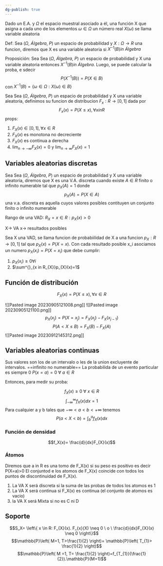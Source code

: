 ```yaml
---
dg-publish: true
---
```

Dado un E.A. y $\Omega$ el espacio muestral asociado a él, una función X que asigna a cada uno de los elementos $\omega \in \Omega$ un número real $X(\omega)$ se llama variable aleatoria

Def: Sea $(\Omega, \ Álgebra, \ P)$ un espacio de probabilidad y $X: \Omega\to R$ una funcion, diremos que X es una variable aleatoria si $X^{-1}(B) in \ Álgebra$ 

Proposición: Sea Sea $(\Omega, \ Álgebra, \ P)$ un espacio de probabilidad y X una variable aleatoria entonces $X^{-1}(B) in \ Álgebra$. Luego, se puede calcular la proba, e sdecir
$$P(X^{-1}(B))=P(X \in B)$$
con $X^{-1}(B)=\{\omega \in \Omega: X(\omega)\in B\}$


Sea Sea $(\Omega, \ Álgebra, \ P)$ un espacio de probabilidad y X una variable aleatoria, definimos su funcion de distribucion $F_{x}:R\to[0,1]$ dada por $$F_{x}(x)=P(X\leq x), \forall x in R$$
props: 
1. $F_X(x) \in [0,1], \forall x \in R$
2. $F_X(x)$ es monotona no decreciente
3. $F_{X}(x)$ es continua a derecha
4. $\lim_{ n \to -\infty }F_{X}(x)=0$ y $\lim_{ n \to \infty }F_{X}(x)=1$


## Variables aleatorias discretas

Sea Sea $(\Omega, \ Álgebra, \ P)$ un espacio de probabilidad y X una variable aleatoria, diremos que X es una V.A. discreta cuando existe $A \in R$ finito o infinito numerable tal que $p_{X}(A)=1$ donde $$p_{X}(A)=P(X \in A)$$
una v.a. discreta es aquella cuyos valores posibles contituyen un conjunto finito o infinito numerable

Rango de una VAD: $R_{X}={x \in R:p_{X}(x)>0}$

X-> VA
x-> resultados posibles

Sea X una VAD, se llama funcion de probabiilidad de X a una funcion $p_{X}:R\to[0,1]$ tal que $p_{X}(x)= P(X=x)$. Con cada resultado posible x_i asociamos un numero $p_{X}(x_{i})=P(X=x_{i})$ que debe cumplir: 
1. $p_{X}(x_{i})\geq 0 \forall i$
2. $\sum^{}_{x in R_{X}}p_{X}(x)=1$

## Función de distribución
$$F_{X}(x)=P(X \leq x), \forall x \in R$$

![[Pasted image 20230905121008.png]]
![[Pasted image 20230905121100.png]]
$$p_{X}(x_{j})=P(X=x_{j})=F_{X}(x_{j})-F_{X}(x_{j-1})$$
$$P(A<X \leq B)=F_X(B)-F_X(A)$$
![[Pasted image 20230912145312.png]]

## Variables aleatorias continuas
Sus valores son los de un intervalo o les de la union excluyente de intervalos. ==infinito no numerable==
La probabilida de un evento particular es siempre 0 $P(x=a)=0 \ \forall \ a \in R$

Entonces, para medir su proba:

$$f_{X}(x) \geq 0 \ \forall \ x \in R$$
$$ \int^{\infty}_{-\infty
} f_{X}(x)dx =1$$
Para cualquier a y b tales que $-\infty<a<b<+\infty$ tenemos $$P(a<X<b)=\int^{a}_{b}f_{X}(x)dx$$
### Función de densidad
$$f_X(x)= \frac{d}{dx}F_{X}(x)$$
### Átomos
Diremos que a in R es una tomo de F_X(x) si su peso es positivo es decir P(X=a)>0
El conjuntod e los atomos de F_X(x) coincide con todos los puntos de discontinuidad de F_X(x).

1. La VA X será discreta si la suma de las probas de todos los atomos es 1
2. La VA X será continua si F_X(x) es continua (el conjunto de atomos es vacio)
3. la VA X será Mixta si no es C ni D

## Soporte 
$$S_X= \left\{ x \in R: F_{X}(x). F_{x}(X) \neq 0 \ o \ \frac{d}{dx}F_{X}(x) \neq 0 \right\}$$
$$\mathbb{P}\left( M=1, T>\frac{1}{2} \right)= \mathbb{P}\left( T_{1}> \frac{1}{2} \right)$$
$$\mathbb{P}\left( M =1, T= \frac{1}{2} \right)=f_{T_{1}}(\frac{1}{2}).\mathbb{P}(M=1)$$